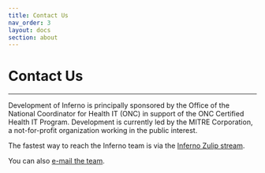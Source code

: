 ```yaml
---
title: Contact Us
nav_order: 3
layout: docs
section: about
---
```

# Contact Us
----

Development of Inferno is principally sponsored by the Office of the National
Coordinator for Health IT (ONC) in support of the ONC Certified Health IT Program.
Development is currently led by the MITRE Corporation, a not-for-profit organization working in the
public interest.

The fastest way to reach the Inferno team is via the [Inferno Zulip
stream](https://chat.fhir.org/#narrow/stream/179309-inferno).

You can also
[e-mail the team](mailto:inferno@groups.mitre.org).